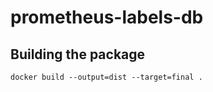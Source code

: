 # prometheus-labels-db

## Building the package

```shell
docker build --output=dist --target=final .
```
